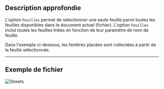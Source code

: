 ## Description approfondie
L'option `Feuilles` permet de sélectionner une seule feuille parmi toutes les feuilles disponibles dans le document actuel (fichier). L'option `Feuilles` inclut toutes les feuilles triées en fonction de leur paramètre de nom de feuille.

Dans l'exemple ci-dessous, les fenêtres placées sont collectées à partir de la feuille sélectionnée.


___
## Exemple de fichier

![Sheets](./DSRevitNodesUI.Sheets_img.jpg)
